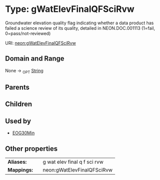 
# Type: gWatElevFinalQFSciRvw


Groundwater elevation quality flag indicating whether a data product has failed a science review of its quality, detailed in NEON.DOC.001113 (1=fail, 0=pass/not-reviewed)

URI: [neon:gWatElevFinalQFSciRvw](https://data.neonscience.org/gWatElevFinalQFSciRvw)


## Domain and Range

None ->  <sub>OPT</sub> [String](types/String.md)

## Parents


## Children


## Used by

 * [EOG30Min](EOG30Min.md)

## Other properties

|  |  |  |
| --- | --- | --- |
| **Aliases:** | | g wat elev final q f sci rvw |
| **Mappings:** | | neon:gWatElevFinalQFSciRvw |

